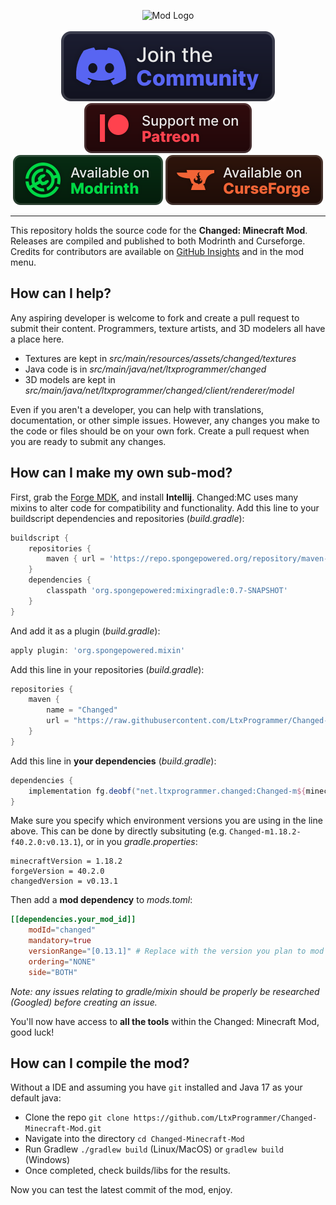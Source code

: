 <p align="center">
    <img src="images/icon@400.png" alt="Mod Logo" width="200"><br><br>
    <a href="https://discord.com/invite/MpynqpRN6p" rel="Discord"><img src="/images/discord-custom_vector.svg"></a>
    <a href="https://www.patreon.com/ltxprogrammer" rel="Discord"><img src="https://raw.githubusercontent.com/intergrav/devins-badges/1aec26abb75544baec37249f42008b2fcc0e731f/assets/cozy/donate/patreon-singular_vector.svg"></a>
    <a href="https://modrinth.com/mod/changed-minecraft-mod" rel="Discord"><img src="https://raw.githubusercontent.com/intergrav/devins-badges/1aec26abb75544baec37249f42008b2fcc0e731f/assets/cozy/available/modrinth_vector.svg"></a>
    <a href="https://www.curseforge.com/minecraft/mc-mods/changed-minecraft-mod" rel="Discord"><img src="https://raw.githubusercontent.com/intergrav/devins-badges/1aec26abb75544baec37249f42008b2fcc0e731f/assets/cozy/available/curseforge_vector.svg"></a>
</p>

---

This repository holds the source code for the **Changed: Minecraft Mod**. Releases are compiled and published to both Modrinth and Curseforge. Credits for contributors are available on [GitHub Insights](https://github.com/LtxProgrammer/Changed-Minecraft-Mod/graphs/contributors) and in the mod menu.

## How can I help?
Any aspiring developer is welcome to fork and create a pull request to submit their content. Programmers, texture artists, and 3D modelers all have a place here.
- Textures are kept in *src/main/resources/assets/changed/textures*
- Java code is in *src/main/java/net/ltxprogrammer/changed*
- 3D models are kept in *src/main/java/net/ltxprogrammer/changed/client/renderer/model*

Even if you aren't a developer, you can help with translations, documentation, or other simple issues. However, any changes you make to the code or files should be on your own fork. Create a pull request when you are ready to submit any changes.

## How can I make my own sub-mod?
First, grab the [Forge MDK](https://files.minecraftforge.net/net/minecraftforge/forge/index_1.18.2.html), and install **Intellij**.
Changed:MC uses many mixins to alter code for compatibility and functionality.
Add this line to your buildscript dependencies and repositories (*build.gradle*):
```gradle
buildscript {
    repositories {
        maven { url = 'https://repo.spongepowered.org/repository/maven-public/' }
    }
    dependencies {
        classpath 'org.spongepowered:mixingradle:0.7-SNAPSHOT'
    }
}
```

And add it as a plugin (*build.gradle*):
```gradle
apply plugin: 'org.spongepowered.mixin'
```

Add this line in your repositories (*build.gradle*): 

```gradle
repositories {
    maven {
        name = "Changed"
        url = "https://raw.githubusercontent.com/LtxProgrammer/Changed-Minecraft-Mod/master/mcmodsrepo/"
    }
}
```
Add this line in **your dependencies** (*build.gradle*):

```gradle
dependencies {
    implementation fg.deobf("net.ltxprogrammer.changed:Changed-m${minecraftVersion}-f${forgeVersion}:${changedVersion}")
}
```
Make sure you specify which environment versions you are using in the line above. This can be done by directly subsituting (e.g. `Changed-m1.18.2-f40.2.0:v0.13.1`), or in you *gradle.properties*:
```properties
minecraftVersion = 1.18.2
forgeVersion = 40.2.0
changedVersion = v0.13.1
```

Then add a **mod dependency** to *mods.toml*:

```toml
[[dependencies.your_mod_id]]
    modId="changed"
    mandatory=true
    versionRange="[0.13.1]" # Replace with the version you plan to mod
    ordering="NONE"
    side="BOTH"
```

*Note: any issues relating to gradle/mixin should be properly be researched (Googled) before creating an issue.*

You'll now have access to **all the tools** within the Changed: Minecraft Mod, good luck!

## How can I compile the mod?

Without a IDE and assuming you have `git` installed and Java 17 as your default java:
- Clone the repo `git clone https://github.com/LtxProgrammer/Changed-Minecraft-Mod.git`
- Navigate into the directory `cd Changed-Minecraft-Mod`
- Run Gradlew `./gradlew build` (Linux/MacOS) or `gradlew build` (Windows)
- Once completed, check builds/libs for the results.

Now you can test the latest commit of the mod, enjoy.
